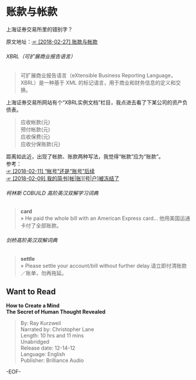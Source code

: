 # 账款与帐款  
上海证券交易所里的错别字？  
  
原文地址：[☞ [2018-02-27] 账款与帐款 ](http://mp.weixin.qq.com/s/CM_YQed1Jp_FzAWPHetQLQ)    
  
###### XBRL（可扩展商业报告语言）  
>可扩展商业报告语言（eXtensible Business Reporting Language，XBRL）是一种基于 XML 的标记语言，用于商业和财务信息的定义和交换。  
  
上海证券交易所网站有个“XBRL实例文档”栏目，我点进去看了下某公司的资产负债表。  
>应收帐款(元)  
预付帐款(元)  
应收保费(元)  
应收分保账款(元)  
  
距离如此近，出现了帐款、账款两种写法，我觉得“帐款”应为“账款”。  
参考：  
[☞ [2018-02-11] “帐号”还是“账号”后续 ](http://mp.weixin.qq.com/s/mJ4TMNmNaYpkEJYxket24w)    
[☞ [2018-02-09] 我的简书[帐|账][号|户]被冻结了 ](http://mp.weixin.qq.com/s/NAOclzwmaMeP-JVpMEFeDA)    
  
###### 柯林斯 COBUILD 高阶英汉双解学习词典  
>**card**  
» He paid the whole bill with an American Express card... 他用美国运通卡付了全部账款。  
  
###### 剑桥高阶英汉双解词典  
>**settle**  
» Please settle your account/bill without further delay.请立即付清账款／账单，勿再拖延。  
  
  
## Want to Read  
**How to Create a Mind  
The Secret of Human Thought Revealed**  
>By: Ray Kurzweil  
Narrated by: Christopher Lane  
Length: 10 hrs and 11 mins  
Unabridged  
Release date: 12-14-12  
Language: English  
Publisher: Brilliance Audio  
  
  
  
-EOF-  
